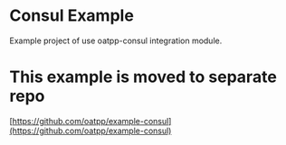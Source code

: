 # Consul Example
Example project of use oatpp-consul integration module. 

# This example is moved to separate repo
[https://github.com/oatpp/example-consul](https://github.com/oatpp/example-consul)



